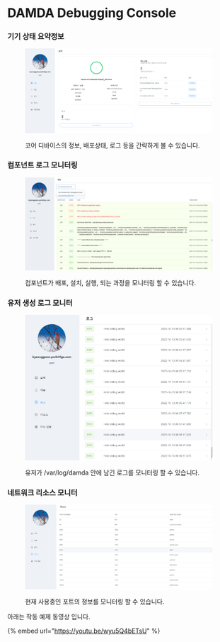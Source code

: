 # DAMDA Debugging Console

### 기기 상태 요약정보

<figure><img src="../../.gitbook/assets/image (4).png" alt=""><figcaption><p>코어 디바이스의 정보, 배포상태, 로그 등을 간략하게 볼 수 있습니다.</p></figcaption></figure>

### 컴포넌트 로그 모니터링

<figure><img src="../../.gitbook/assets/image (11).png" alt=""><figcaption><p>컴포넌트가 배포, 설치, 실행, 되는 과정을 모니터링 할 수 있습니다.</p></figcaption></figure>

### 유저 생성 로그 모니터

<figure><img src="../../.gitbook/assets/image (7) (2) (1).png" alt=""><figcaption><p>유저가 /var/log/damda 안에 남긴 로그를 모니터링 할 수 있습니다.</p></figcaption></figure>

### 네트워크 리소스 모니터

<figure><img src="../../.gitbook/assets/image (6) (2).png" alt=""><figcaption><p>현재 사용중인 포트의 정보를 모니터링 할 수 있습니다.</p></figcaption></figure>



아래는 작동 예제 동영상 입니다.&#x20;

{% embed url="https://youtu.be/wyu5Q4bETsU" %}
